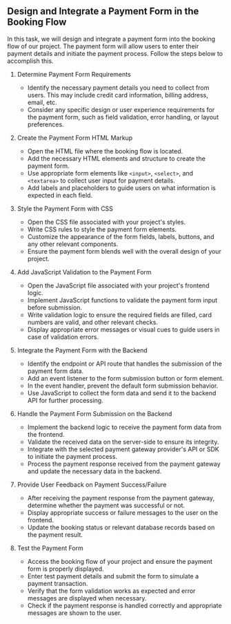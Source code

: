 
## Design and Integrate a Payment Form in the Booking Flow

In this task, we will design and integrate a payment form into the booking flow of our project. The payment form will allow users to enter their payment details and initiate the payment process. Follow the steps below to accomplish this.

1. Determine Payment Form Requirements
   - Identify the necessary payment details you need to collect from users. This may include credit card information, billing address, email, etc.
   - Consider any specific design or user experience requirements for the payment form, such as field validation, error handling, or layout preferences.

2. Create the Payment Form HTML Markup
   - Open the HTML file where the booking flow is located.
   - Add the necessary HTML elements and structure to create the payment form.
   - Use appropriate form elements like `<input>`, `<select>`, and `<textarea>` to collect user input for payment details.
   - Add labels and placeholders to guide users on what information is expected in each field.

3. Style the Payment Form with CSS
   - Open the CSS file associated with your project's styles.
   - Write CSS rules to style the payment form elements.
   - Customize the appearance of the form fields, labels, buttons, and any other relevant components.
   - Ensure the payment form blends well with the overall design of your project.

4. Add JavaScript Validation to the Payment Form
   - Open the JavaScript file associated with your project's frontend logic.
   - Implement JavaScript functions to validate the payment form input before submission.
   - Write validation logic to ensure the required fields are filled, card numbers are valid, and other relevant checks.
   - Display appropriate error messages or visual cues to guide users in case of validation errors.

5. Integrate the Payment Form with the Backend
   - Identify the endpoint or API route that handles the submission of the payment form data.
   - Add an event listener to the form submission button or form element.
   - In the event handler, prevent the default form submission behavior.
   - Use JavaScript to collect the form data and send it to the backend API for further processing.

6. Handle the Payment Form Submission on the Backend
   - Implement the backend logic to receive the payment form data from the frontend.
   - Validate the received data on the server-side to ensure its integrity.
   - Integrate with the selected payment gateway provider's API or SDK to initiate the payment process.
   - Process the payment response received from the payment gateway and update the necessary data in the backend.

7. Provide User Feedback on Payment Success/Failure
   - After receiving the payment response from the payment gateway, determine whether the payment was successful or not.
   - Display appropriate success or failure messages to the user on the frontend.
   - Update the booking status or relevant database records based on the payment result.

8. Test the Payment Form
   - Access the booking flow of your project and ensure the payment form is properly displayed.
   - Enter test payment details and submit the form to simulate a payment transaction.
   - Verify that the form validation works as expected and error messages are displayed when necessary.
   - Check if the payment response is handled correctly and appropriate messages are shown to the user.

